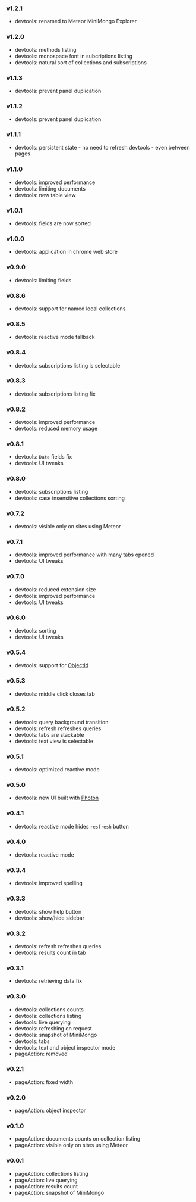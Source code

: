 ### v1.2.1
- devtools: renamed to Meteor MiniMongo Explorer

### v1.2.0
- devtools: methods listing
- devtools: monospace font in subcriptions listing
- devtools: natural sort of collections and subscriptions

### v1.1.3
- devtools: prevent panel duplication

### v1.1.2
- devtools: prevent panel duplication

### v1.1.1
- devtools: persistent state - no need to refresh devtools - even between pages

### v1.1.0
- devtools: improved performance
- devtools: limiting documents
- devtools: new table view

### v1.0.1
- devtools: fields are now sorted

### v1.0.0
- devtools: application in chrome web store

### v0.9.0
- devtools: limiting fields

### v0.8.6
- devtools: support for named local collections

### v0.8.5
- devtools: reactive mode fallback

### v0.8.4
- devtools: subscriptions listing is selectable

### v0.8.3
- devtools: subscriptions listing fix

### v0.8.2
- devtools: improved performance
- devtools: reduced memory usage

### v0.8.1
- devtools: `Date` fields fix
- devtools: UI tweaks

### v0.8.0
- devtools: subscriptions listing
- devtools: case insensitive collections sorting

### v0.7.2
- devtools: visible only on sites using Meteor

### v0.7.1
- devtools: improved performance with many tabs opened
- devtools: UI tweaks

### v0.7.0
- devtools: reduced extension size
- devtools: improved performance
- devtools: UI tweaks

### v0.6.0
- devtools: sorting
- devtools: UI tweaks

### v0.5.4
- devtools: support for [ObjectId](https://docs.mongodb.org/manual/reference/object-id/)

### v0.5.3
- devtools: middle click closes tab

### v0.5.2
- devtools: query background transition
- devtools: refresh refreshes queries
- devtools: tabs are stackable
- devtools: text view is selectable

### v0.5.1
- devtools: optimized reactive mode

### v0.5.0
- devtools: new UI built with [Photon](http://photonkit.com/)

### v0.4.1
- devtools: reactive mode hides `resfresh` button

### v0.4.0
- devtools: reactive mode

### v0.3.4
- devtools: improved spelling

### v0.3.3
- devtools: show help button
- devtools: show/hide sidebar

### v0.3.2
- devtools: refresh refreshes queries
- devtools: results count in tab

### v0.3.1
- devtools: retrieving data fix

### v0.3.0
- devtools: collections counts
- devtools: collections listing
- devtools: live querying
- devtools: refreshing on request
- devtools: snapshot of MiniMongo
- devtools: tabs
- devtools: text and object inspector mode
- pageAction: removed

### v0.2.1
- pageAction: fixed width

### v0.2.0
- pageAction: object inspector

### v0.1.0
- pageAction: documents counts on collection listing
- pageAction: visible only on sites using Meteor

### v0.0.1
- pageAction: collections listing
- pageAction: live querying
- pageAction: results count
- pageAction: snapshot of MiniMongo
